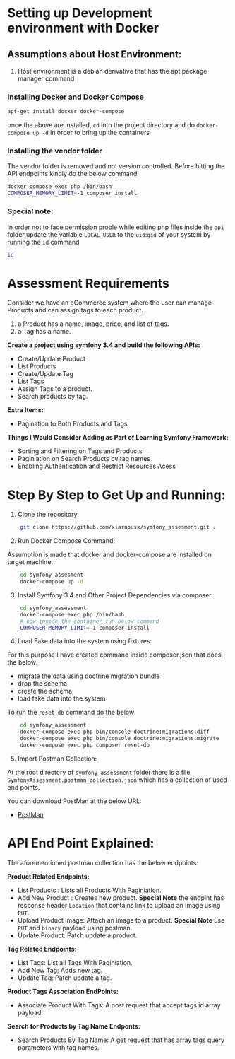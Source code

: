 # Setting up Development environment with Docker

## Assumptions about Host Environment:

1. Host environment is a debian derivative that has the apt package manager command

### Installing Docker and Docker Compose

```bash
apt-get install docker docker-compose
```

once the above are installed, `cd` into the project directory and do `docker-compose up -d` in order to bring up the containers

### Installing the vendor folder

The vendor folder is removed and not version controlled. Before hitting the API endpoints kindly do the below command

```bash
docker-compose exec php /bin/bash
COMPOSER_MEMORY_LIMIT=-1 composer install
```

### Special note:

In order not to face permission proble while editing php files inside the `api` folder update the variable `LOCAL_USER` to the `uid`:`gid` of your system by running the `id` command

```bash
id
```

# Assessment Requirements

Consider we have an eCommerce system where the user can manage Products and can assign tags to each product.

1. a Product has a name, image, price, and list of tags.
2. a Tag has a name.

**Create a project using symfony 3.4 and build the following APIs:**

- Create/Update Product
- List Products
- Create/Update Tag
- List Tags
- Assign Tags to a product.
- Search products by tag.

**Extra Items:**

- Pagination to Both Products and Tags

**Things I Would Consider Adding as Part of Learning Symfony Framework:**

- Sorting and Filtering on Tags and Products
- Paginiation on Search Products by tag names
- Enabling Authentication and Restrict Resources Acess

# Step By Step to Get Up and Running:

1. Clone the repository:

```bash
    git clone https://github.com/xiarnousx/symfony_assesment.git .
```

2. Run Docker Compose Command:

Assumption is made that docker and docker-compose are installed on target machine.

```bash
    cd symfony_assesment
    docker-compose up -d
```

3. Install Symfony 3.4 and Other Project Dependencies via composer:

```bash
    cd symfony_assessment
    docker-compose exec php /bin/bash
    # now inside the container run below command
    COMPOSER_MEMORY_LIMIT=-1 composer install
```

4. Load Fake data into the system using fixtures:

For this purpose I have created command inside composer.json that does the below:

- migrate the data using doctrine migration bundle
- drop the schema
- create the schema
- load fake data into the system

To run the `reset-db` command do the below

```bash
    cd symfony_assessment
    docker-compose exec php bin/console doctrine:migrations:diff
    docker-compose exec php bin/console doctrine:migrations:migrate
    docker-compose exec php composer reset-db
```

5. Import Postman Collection:

At the root directory of `symfony_assessment` folder there is a file `SymfonyAssessment.postman_collection.json` which has a collection of used end points.

You can download PostMan at the below URL:

- [PostMan](https://www.postman.com/)

# API End Point Explained:

The aforementioned postman collection has the below endpoints:

**Product Related Endpoints:**

- List Products : Lists all Products With Paginiation.
- Add New Product : Creates new product. **Special Note** the endpint has response header `Location` that contains link to upload an image using `PUT`.
- Upload Product Image: Attach an image to a product. **Special Note** use `PUT` and `binary` payload using postman.
- Update Product: Patch update a product.

**Tag Related Endpoints:**

- List Tags: List all Tags With Paginiation.
- Add New Tag: Adds new tag.
- Update Tag: Patch update a tag.

**Product Tags Association EndPoints:**

- Associate Product With Tags: A post request that accept tags id array payload.

**Search for Products by Tag Name Endponts:**

- Search Products By Tag Name: A get request that has array tags query parameters with tag names.
